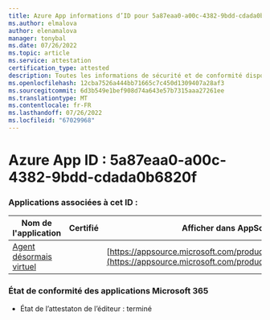 ```yaml
---
title: Azure App informations d’ID pour 5a87eaa0-a00c-4382-9bdd-cdada0b6820f
ms.author: elmalova
author: elenamalova
manager: tonybal
ms.date: 07/26/2022
ms.topic: article
ms.service: attestation
certification_type: attested
description: Toutes les informations de sécurité et de conformité disponibles pour 5a87eaa0-a00c-4382-9bdd-cdada0b6820f.
ms.openlocfilehash: 12cba7526a444bb71665c7c450d1309407a28af3
ms.sourcegitcommit: 6d3b549e1bef908d74a643e57b7315aaa27261ee
ms.translationtype: MT
ms.contentlocale: fr-FR
ms.lasthandoff: 07/26/2022
ms.locfileid: "67029968"
---
```

# <a name="azure-app-id-5a87eaa0-a00c-4382-9bdd-cdada0b6820f"></a>Azure App ID : 5a87eaa0-a00c-4382-9bdd-cdada0b6820f


### <a name="apps-associated-with-this-id"></a>Applications associées à cet ID :
| **Nom de l'application** | **Certifié** | **Afficher dans AppSource** |
|--------------|---------------|-----------------------|
| [Agent désormais virtuel](../forward/WA104381816.md) |  | [https://appsource.microsoft.com/product/office/WA104381816](https://appsource.microsoft.com/product/office/WA104381816) |

### <a name="microsoft-365-app-compliance-status"></a>État de conformité des applications Microsoft 365
- État de l’attestaton de l’éditeur : terminé
